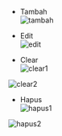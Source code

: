 * Tambah <br>
![tambah](https://user-images.githubusercontent.com/72425456/120763799-c4c93980-c541-11eb-9077-a0b86cf25033.png)

* Edit <br>
![edit](https://user-images.githubusercontent.com/72425456/120763797-c430a300-c541-11eb-8422-7383fcd430a4.png)

* Clear <br>
![clear1](https://user-images.githubusercontent.com/72425456/120763776-c266df80-c541-11eb-9e90-a4b4f424b4cf.png)

![clear2](https://user-images.githubusercontent.com/72425456/120763759-c09d1c00-c541-11eb-9ffb-c5812f0c5504.png)

* Hapus <br>
![hapus1](https://user-images.githubusercontent.com/72425456/120763788-c3980c80-c541-11eb-9784-e65ee75dd8c4.png)

![hapus2](https://user-images.githubusercontent.com/72425456/120763781-c2ff7600-c541-11eb-8230-10e189435f6f.png)


